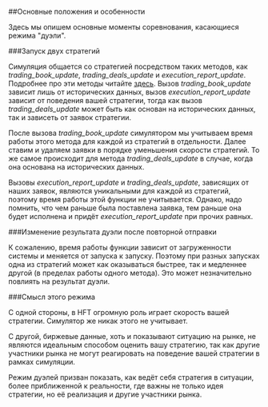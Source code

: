 ##Основные положения и особенности

Здесь мы опишем основные моменты соревнования, касающиеся режима "дуэли".

###Запуск двух стратегий

Симуляция общается со стратегией посредством таких методов, как *trading_book_update*, *trading_deals_update* и *execution_report_update*.
Подробнее про эти методы читайте [здесь](/api/ParticipantStrategy.md).
Вызов *trading_book_update* зависит лишь от исторических данных, вызов *execution_report_update* зависит от поведения вашей стратегии, тогда как вызов *trading_deals_update* может быть как основан на исторических данных, так и зависеть от заявок стратегии.

После вызова *trading_book_update* симулятором мы учитываем время работы этого метода для каждой из стратегий в отдельности.
Далее ставим и удаляем заявки в порядке уменьшения скорости стратегий.
То же самое происходит для метода *trading_deals_update* в случае, когда она основана на исторических данных.

Вызовы *execution_report_update* и *trading_deals_update*, зависящих от наших заявок, являются уникальными для каждой из стратегий, поэтому время работы этой функции не учитывается. Однако, надо помнить, что чем раньше была поставлена заявка, тем раньше она будет исполнена и придёт *execution_report_update* при прочих равных.

###Изменение результата дуэли после повторной отправки

К сожалению, время работы функции зависит от загруженности системы и меняется от запуска к запуску. Поэтому при разных запусках одна из стратегий может как оказываться быстрее, так и медленнее другой (в пределах работы одного метода). Это может незначительно повлиять на результат дуэли.

###Смысл этого режима

С одной стороны, в HFT огромную роль играет скорость вашей стратегии.
Симулятор же никак этого не учитывает.

С другой, биржевые данные, хоть и показывают ситуацию на рынке, не являются идеальным способом оценить вашу стратегию, так как другие участники рынка не могут реагировать на поведение вашей стратегии в рамках симуляции.

Режим дуэлей призван показать, как ведёт себя стратегия в ситуации, более приближенной к реальности, где важны не только идея стратегии, но её реализация и другие участники рынка.
